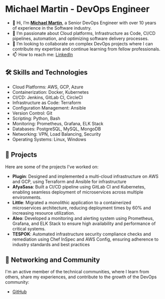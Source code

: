# Michael Martin - DevOps Engineer
- 👋 Hi, I’m **[Michael Martin](https://github.com/namaimichael)**, a Senior DevOps Engineer with over 10 years of experience in the Software industry.
- 👀 I’m passionate about Cloud platforms, Infrastructure as Code, CI/CD pipelines, automation, and optimizing software delivery processes.
- 💞️ I’m looking to collaborate on complex DevOps projects where I can contribute my expertise and continue learning from fellow professionals.
- 📫 How to reach me: [LinkedIn](https://www.linkedin.com/in/namaimichael/)

## 🛠 Skills and Technologies

- Cloud Platforms: AWS, GCP, Azure
- Containerization: Docker, Kubernetes
- CI/CD: Jenkins, GitLab CI, CircleCI
- Infrastructure as Code: Terraform
- Configuration Management: Ansible
- Version Control: Git
- Scripting: Python, Bash
- Monitoring: Prometheus, Grafana, ELK Stack
- Databases: PostgreSQL, MySQL, MongoDB
- Networking: VPN, Load Balancing, Security
- Operating Systems: Linux, Windows

## 🌟 Projects

Here are some of the projects I've worked on:
- **Plugin**: Designed and implemented a multi-cloud infrastructure on AWS and GCP, using Terraform and Ansible for infrastructure
- **AfyaSasa**: Built a CI/CD pipeline using GitLab CI and Kubernetes, enabling seamless deployment of microservices across multiple environments.
- **Little**: Migrated a monolithic application to a containerized microservices architecture, reducing deployment times by 60% and increasing resource utilization.
- **Aleo**: Developed a monitoring and alerting system using Prometheus, Grafana, and ELK Stack to ensure high availability and performance of critical systems.
- **TESPOK**: Automated infrastructure security compliance checks and remediation using Chef InSpec and AWS Config, ensuring adherence to industry standards and best practices

## 🤝 Networking and Community
I'm an active member of the technical communities, where I learn from others, share my experiences, and contribute to the growth of the DevOps community:

- [GitHub](https://github.com/namaimichael)


<!---
namaimichael/namaimichael is a ✨ special ✨ repository because its `README.md` (this file) appears on your GitHub profile.
You can click the Preview link to take a look at your changes.
--->

